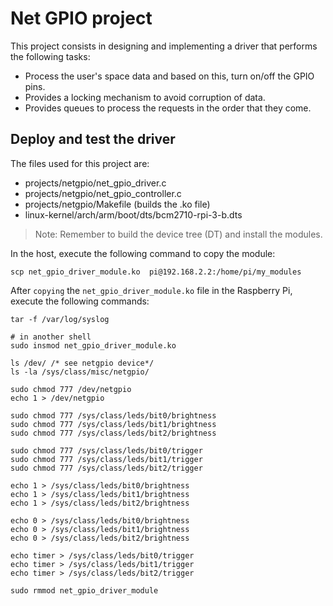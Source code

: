 
# Net GPIO project

This project consists in designing and implementing a driver
that performs the following tasks:

- Process the user's space data and based on this, turn on/off the
GPIO pins.
- Provides a locking mechanism to avoid corruption of data.
- Provides queues to process the requests in the order that they come.


## Deploy and test the driver

The files used for this project are:

- projects/netgpio/net_gpio_driver.c
- projects/netgpio/net_gpio_controller.c
- projects/netgpio/Makefile (builds the .ko file)
- linux-kernel/arch/arm/boot/dts/bcm2710-rpi-3-b.dts

>Note: Remember to build the device tree (DT) and install the modules.

In the host, execute the following command to copy the module:

```shell
scp net_gpio_driver_module.ko  pi@192.168.2.2:/home/pi/my_modules
```

After `copying` the `net_gpio_driver_module.ko` file in the Raspberry Pi,
execute the following commands:

```shell
tar -f /var/log/syslog

# in another shell
sudo insmod net_gpio_driver_module.ko

ls /dev/ /* see netgpio device*/
ls -la /sys/class/misc/netgpio/

sudo chmod 777 /dev/netgpio
echo 1 > /dev/netgpio

sudo chmod 777 /sys/class/leds/bit0/brightness
sudo chmod 777 /sys/class/leds/bit1/brightness
sudo chmod 777 /sys/class/leds/bit2/brightness

sudo chmod 777 /sys/class/leds/bit0/trigger
sudo chmod 777 /sys/class/leds/bit1/trigger
sudo chmod 777 /sys/class/leds/bit2/trigger

echo 1 > /sys/class/leds/bit0/brightness
echo 1 > /sys/class/leds/bit1/brightness
echo 1 > /sys/class/leds/bit2/brightness

echo 0 > /sys/class/leds/bit0/brightness
echo 0 > /sys/class/leds/bit1/brightness
echo 0 > /sys/class/leds/bit2/brightness

echo timer > /sys/class/leds/bit0/trigger
echo timer > /sys/class/leds/bit1/trigger
echo timer > /sys/class/leds/bit2/trigger

sudo rmmod net_gpio_driver_module
```
